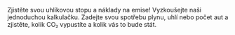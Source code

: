 Zjistěte svou uhlíkovou stopu a náklady na emise! Vyzkoušejte naši jednoduchou kalkulačku. Zadejte svou spotřebu plynu, uhlí nebo počet aut a zjistěte, kolik CO₂ vypustíte a kolik vás to bude stát.
